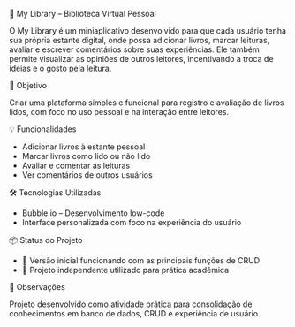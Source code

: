  📘 My Library – Biblioteca Virtual Pessoal

O My Library é um miniaplicativo desenvolvido para que cada usuário tenha sua própria estante digital, onde possa adicionar livros, marcar leituras, avaliar e escrever comentários sobre suas experiências. Ele também permite visualizar as opiniões de outros leitores, incentivando a troca de ideias e o gosto pela leitura.


 🎯 Objetivo

Criar uma plataforma simples e funcional para registro e avaliação de livros lidos, com foco no uso pessoal e na interação entre leitores.


 💡 Funcionalidades

- Adicionar livros à estante pessoal  
- Marcar livros como lido ou não lido  
- Avaliar e comentar as leituras  
- Ver comentários de outros usuários  


 🛠 Tecnologias Utilizadas

- Bubble.io – Desenvolvimento low-code  
- Interface personalizada com foco na experiência do usuário  


 📦 Status do Projeto

- 📘 Versão inicial funcionando com as principais funções de CRUD  
- 🔄 Projeto independente utilizado para prática acadêmica

 📎 Observações

Projeto desenvolvido como atividade prática para consolidação de conhecimentos em banco de dados, CRUD e experiência de usuário.



